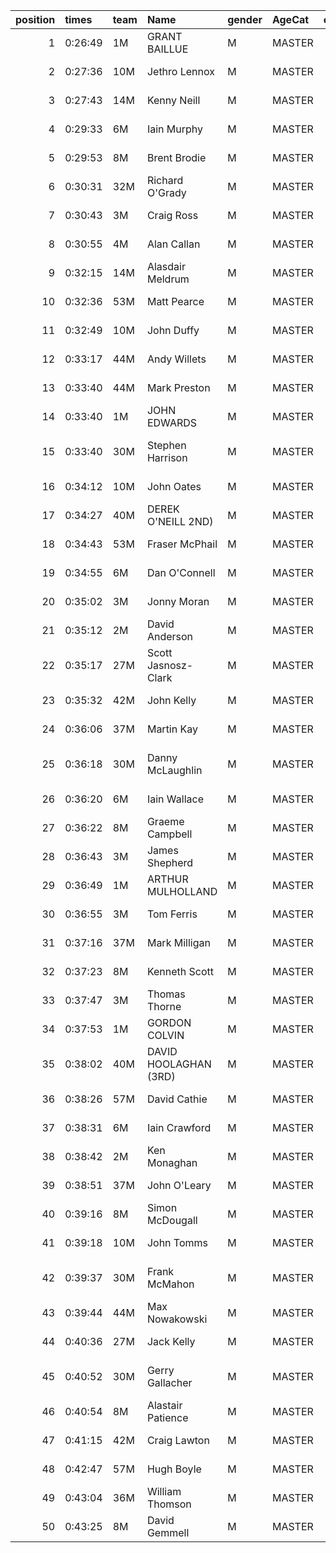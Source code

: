 |   position | times   | team   | Name                  | gender   | AgeCat   |   clubnumber | Club name                  | Website                                    |   finishPosition |
|-----------:|:--------|:-------|:----------------------|:---------|:---------|-------------:|:---------------------------|:-------------------------------------------|-----------------:|
|          1 | 0:26:49 | 1M     | GRANT BAILLUE         | M        | MASTER   |            1 | East Kilbride AC           | http://www.ekac.org.uk/                    |                4 |
|          2 | 0:27:36 | 10M    | Jethro Lennox         | M        | MASTER   |           10 | Shettleston Harriers       | http://shettlestonharriers.org.uk/         |                7 |
|          3 | 0:27:43 | 14M    | Kenny Neill           | M        | MASTER   |           14 | Ayr Seaforth AC            | https://www.ayrseaforth.co.uk/             |                8 |
|          4 | 0:29:33 | 6M     | Iain Murphy           | M        | MASTER   |            6 | Cambuslang Harriers        | https://cambuslangharriers.org/            |               17 |
|          5 | 0:29:53 | 8M     | Brent Brodie          | M        | MASTER   |            8 | Bellahouston Harriers      | http://www.bellahoustonharriers.co.uk/     |               25 |
|          6 | 0:30:31 | 32M    | Richard O'Grady       | M        | MASTER   |           32 | Helensburgh AAC            | https://www.helensburghaac.com/            |               30 |
|          7 | 0:30:43 | 3M     | Craig Ross            | M        | MASTER   |            3 | Bellahouston RR            | https://www.bellahoustonroadrunners.co.uk/ |               31 |
|          8 | 0:30:55 | 4M     | Alan Callan           | M        | MASTER   |            4 | Inverclyde AC              | https://www.inverclydeac.org/              |               33 |
|          9 | 0:32:15 | 14M    | Alasdair Meldrum      | M        | MASTER   |           14 | Ayr Seaforth AC            | https://www.ayrseaforth.co.uk/             |               39 |
|         10 | 0:32:36 | 53M    | Matt Pearce           | M        | MASTER   |           53 | Troon Tortoises            | http://troontortoises.co.uk                |               42 |
|         11 | 0:32:49 | 10M    | John Duffy            | M        | MASTER   |           10 | Shettleston Harriers       | http://shettlestonharriers.org.uk/         |               44 |
|         12 | 0:33:17 | 44M    | Andy Willets          | M        | MASTER   |           44 | North Ayrshire AAC         | https://naathletics.co.uk/                 |               53 |
|         13 | 0:33:40 | 44M    | Mark Preston          | M        | MASTER   |           44 | North Ayrshire AAC         | https://naathletics.co.uk/                 |               58 |
|         14 | 0:33:40 | 1M     | JOHN EDWARDS          | M        | MASTER   |            1 | East Kilbride AC           | http://www.ekac.org.uk/                    |               59 |
|         15 | 0:33:40 | 30M    | Stephen Harrison      | M        | MASTER   |           30 | Greenock Glenpark Harriers | https://greenockglenparkharriers.com/      |               61 |
|         16 | 0:34:12 | 10M    | John Oates            | M        | MASTER   |           10 | Shettleston Harriers       | http://shettlestonharriers.org.uk/         |               67 |
|         17 | 0:34:27 | 40M    | DEREK O'NEILL 2ND)    | M        | MASTER   |           40 | Motherwell AC              | https://motherwellac.com/                  |               70 |
|         18 | 0:34:43 | 53M    | Fraser McPhail        | M        | MASTER   |           53 | Troon Tortoises            | http://troontortoises.co.uk                |               72 |
|         19 | 0:34:55 | 6M     | Dan O'Connell         | M        | MASTER   |            6 | Cambuslang Harriers        | https://cambuslangharriers.org/            |               74 |
|         20 | 0:35:02 | 3M     | Jonny Moran           | M        | MASTER   |            3 | Bellahouston RR            | https://www.bellahoustonroadrunners.co.uk/ |               75 |
|         21 | 0:35:12 | 2M     | David Anderson        | M        | MASTER   |            2 | Kilmarnock H&AC            | http://www.kilmarnockharriers.com/         |               77 |
|         22 | 0:35:17 | 27M    | Scott Jasnosz-Clark   | M        | MASTER   |           27 | Glasgow FrontRunners       | https://www.glasgowfrontrunners.org/       |               78 |
|         23 | 0:35:32 | 42M    | John Kelly            | M        | MASTER   |           42 | Newton Road Runners        | https://www.newton-roadrunners.com/        |               80 |
|         24 | 0:36:06 | 37M    | Martin Kay            | M        | MASTER   |           37 | Law & District AAC         | http://www.lawaac.co.uk/                   |               84 |
|         25 | 0:36:18 | 30M    | Danny McLaughlin      | M        | MASTER   |           30 | Greenock Glenpark Harriers | https://greenockglenparkharriers.com/      |               85 |
|         26 | 0:36:20 | 6M     | Iain Wallace          | M        | MASTER   |            6 | Cambuslang Harriers        | https://cambuslangharriers.org/            |               87 |
|         27 | 0:36:22 | 8M     | Graeme Campbell       | M        | MASTER   |            8 | Bellahouston Harriers      | http://www.bellahoustonharriers.co.uk/     |               88 |
|         28 | 0:36:43 | 3M     | James Shepherd        | M        | MASTER   |            3 | Bellahouston RR            | https://www.bellahoustonroadrunners.co.uk/ |               92 |
|         29 | 0:36:49 | 1M     | ARTHUR MULHOLLAND     | M        | MASTER   |            1 | East Kilbride AC           | http://www.ekac.org.uk/                    |               94 |
|         30 | 0:36:55 | 3M     | Tom Ferris            | M        | MASTER   |            3 | Bellahouston RR            | https://www.bellahoustonroadrunners.co.uk/ |               96 |
|         31 | 0:37:16 | 37M    | Mark Milligan         | M        | MASTER   |           37 | Law & District AAC         | http://www.lawaac.co.uk/                   |               99 |
|         32 | 0:37:23 | 8M     | Kenneth Scott         | M        | MASTER   |            8 | Bellahouston Harriers      | http://www.bellahoustonharriers.co.uk/     |              102 |
|         33 | 0:37:47 | 3M     | Thomas Thorne         | M        | MASTER   |            3 | Bellahouston RR            | https://www.bellahoustonroadrunners.co.uk/ |              107 |
|         34 | 0:37:53 | 1M     | GORDON COLVIN         | M        | MASTER   |            1 | East Kilbride AC           | http://www.ekac.org.uk/                    |              108 |
|         35 | 0:38:02 | 40M    | DAVID HOOLAGHAN (3RD) | M        | MASTER   |           40 | Motherwell AC              | https://motherwellac.com/                  |              111 |
|         36 | 0:38:26 | 57M    | David Cathie          | M        | MASTER   |           57 | Whitemoss AAC              | https://whitemossaac.co.uk/                |              114 |
|         37 | 0:38:31 | 6M     | Iain Crawford         | M        | MASTER   |            6 | Cambuslang Harriers        | https://cambuslangharriers.org/            |              115 |
|         38 | 0:38:42 | 2M     | Ken Monaghan          | M        | MASTER   |            2 | Kilmarnock H&AC            | http://www.kilmarnockharriers.com/         |              117 |
|         39 | 0:38:51 | 37M    | John O'Leary          | M        | MASTER   |           37 | Law & District AAC         | http://www.lawaac.co.uk/                   |              118 |
|         40 | 0:39:16 | 8M     | Simon McDougall       | M        | MASTER   |            8 | Bellahouston Harriers      | http://www.bellahoustonharriers.co.uk/     |              121 |
|         41 | 0:39:18 | 10M    | John Tomms            | M        | MASTER   |           10 | Shettleston Harriers       | http://shettlestonharriers.org.uk/         |              123 |
|         42 | 0:39:37 | 30M    | Frank McMahon         | M        | MASTER   |           30 | Greenock Glenpark Harriers | https://greenockglenparkharriers.com/      |              125 |
|         43 | 0:39:44 | 44M    | Max Nowakowski        | M        | MASTER   |           44 | North Ayrshire AAC         | https://naathletics.co.uk/                 |              126 |
|         44 | 0:40:36 | 27M    | Jack Kelly            | M        | MASTER   |           27 | Glasgow FrontRunners       | https://www.glasgowfrontrunners.org/       |              131 |
|         45 | 0:40:52 | 30M    | Gerry Gallacher       | M        | MASTER   |           30 | Greenock Glenpark Harriers | https://greenockglenparkharriers.com/      |              134 |
|         46 | 0:40:54 | 8M     | Alastair Patience     | M        | MASTER   |            8 | Bellahouston Harriers      | http://www.bellahoustonharriers.co.uk/     |              135 |
|         47 | 0:41:15 | 42M    | Craig Lawton          | M        | MASTER   |           42 | Newton Road Runners        | https://www.newton-roadrunners.com/        |              136 |
|         48 | 0:42:47 | 57M    | Hugh Boyle            | M        | MASTER   |           57 | Whitemoss AAC              | https://whitemossaac.co.uk/                |              143 |
|         49 | 0:43:04 | 36M    | William Thomson       | M        | MASTER   |           36 | Larkhall YMCA              | https://www.larkhallymcaharriers.org       |              145 |
|         50 | 0:43:25 | 8M     | David Gemmell         | M        | MASTER   |            8 | Bellahouston Harriers      | http://www.bellahoustonharriers.co.uk/     |              146 |